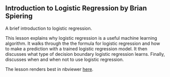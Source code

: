 Introduction to Logistic Regression by Brian Spiering
------

A brief introduction to logistic regression.

This lesson explains why logistic regression is a useful machine learning algorithm. It walks through the the formula for logistic regression and how to make a prediction with a trained logistic regression model. It then discusses what type of decision boundary logistic regression learns. Finally, discusses when and when not to use logistic regression.

The lesson renders best in nbviewer [here](https://nbviewer.org/github/brianspiering/logistic_regression_intro/blob/main/logistic_regression_intro.ipynb).

